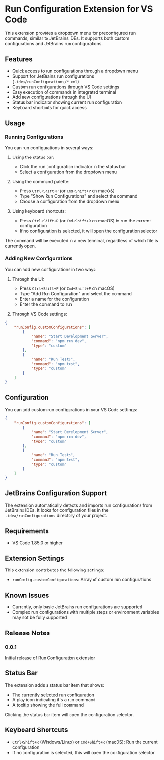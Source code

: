 # Run Configuration Extension for VS Code

This extension provides a dropdown menu for preconfigured run commands, similar to JetBrains IDEs. It supports both custom configurations and JetBrains run configurations.

## Features

- Quick access to run configurations through a dropdown menu
- Support for JetBrains run configurations (`.idea/runConfigurations/*.xml`)
- Custom run configurations through VS Code settings
- Easy execution of commands in integrated terminal
- Add new configurations through the UI
- Status bar indicator showing current run configuration
- Keyboard shortcuts for quick access

## Usage

### Running Configurations

You can run configurations in several ways:

1. Using the status bar:
   - Click the run configuration indicator in the status bar
   - Select a configuration from the dropdown menu

2. Using the command palette:
   - Press `Ctrl+Shift+P` (or `Cmd+Shift+P` on macOS)
   - Type "Show Run Configurations" and select the command
   - Choose a configuration from the dropdown menu

3. Using keyboard shortcuts:
   - Press `Ctrl+Shift+R` (or `Cmd+Shift+R` on macOS) to run the current configuration
   - If no configuration is selected, it will open the configuration selector

The command will be executed in a new terminal, regardless of which file is currently open.

### Adding New Configurations

You can add new configurations in two ways:

1. Through the UI:
   - Press `Ctrl+Shift+P` (or `Cmd+Shift+P` on macOS)
   - Type "Add Run Configuration" and select the command
   - Enter a name for the configuration
   - Enter the command to run

2. Through VS Code settings:

```json
{
    "runConfig.customConfigurations": [
        {
            "name": "Start Development Server",
            "command": "npm run dev",
            "type": "custom"
        },
        {
            "name": "Run Tests",
            "command": "npm test",
            "type": "custom"
        }
    ]
}
```

## Configuration

You can add custom run configurations in your VS Code settings:

```json
{
    "runConfig.customConfigurations": [
        {
            "name": "Start Development Server",
            "command": "npm run dev",
            "type": "custom"
        },
        {
            "name": "Run Tests",
            "command": "npm test",
            "type": "custom"
        }
    ]
}
```

## JetBrains Configuration Support

The extension automatically detects and imports run configurations from JetBrains IDEs. It looks for configuration files in the `.idea/runConfigurations` directory of your project.

## Requirements

- VS Code 1.85.0 or higher

## Extension Settings

This extension contributes the following settings:

* `runConfig.customConfigurations`: Array of custom run configurations

## Known Issues

- Currently, only basic JetBrains run configurations are supported
- Complex run configurations with multiple steps or environment variables may not be fully supported

## Release Notes

### 0.0.1

Initial release of Run Configuration extension

## Status Bar

The extension adds a status bar item that shows:
- The currently selected run configuration
- A play icon indicating it's a run command
- A tooltip showing the full command

Clicking the status bar item will open the configuration selector.

## Keyboard Shortcuts

- `Ctrl+Shift+R` (Windows/Linux) or `Cmd+Shift+R` (macOS): Run the current configuration
- If no configuration is selected, this will open the configuration selector 